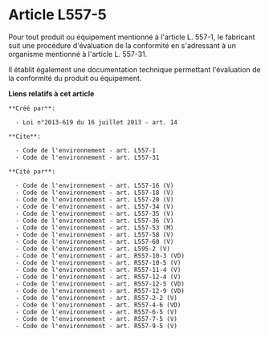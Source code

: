# Article L557-5

Pour tout produit ou équipement mentionné à l'article L. 557-1, le fabricant suit une procédure d'évaluation de la conformité
en s'adressant à un organisme mentionné à l'article L. 557-31.

Il établit également une documentation technique permettant l'évaluation de la conformité du produit ou équipement.

**Liens relatifs à cet article**

	**Créé par**:

	  - Loi n°2013-619 du 16 juillet 2013 - art. 14

	**Cite**:

	  - Code de l'environnement - art. L557-1
	  - Code de l'environnement - art. L557-31

	**Cité par**:

	  - Code de l'environnement - art. L557-16 (V)
	  - Code de l'environnement - art. L557-18 (V)
	  - Code de l'environnement - art. L557-20 (V)
	  - Code de l'environnement - art. L557-34 (V)
	  - Code de l'environnement - art. L557-35 (V)
	  - Code de l'environnement - art. L557-36 (V)
	  - Code de l'environnement - art. L557-53 (M)
	  - Code de l'environnement - art. L557-58 (V)
	  - Code de l'environnement - art. L557-60 (V)
	  - Code de l'environnement - art. L595-2 (V)
	  - Code de l'environnement - art. R557-10-3 (VD)
	  - Code de l'environnement - art. R557-10-5 (V)
	  - Code de l'environnement - art. R557-11-4 (V)
	  - Code de l'environnement - art. R557-12-4 (V)
	  - Code de l'environnement - art. R557-12-5 (VD)
	  - Code de l'environnement - art. R557-12-9 (VD)
	  - Code de l'environnement - art. R557-2-2 (V)
	  - Code de l'environnement - art. R557-4-6 (VD)
	  - Code de l'environnement - art. R557-6-5 (V)
	  - Code de l'environnement - art. R557-7-5 (V)
	  - Code de l'environnement - art. R557-9-5 (V)
